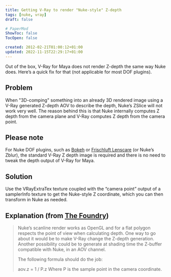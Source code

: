 ```yaml
---
title: Getting V-Ray to render "Nuke-style" Z-depth
tags: [nuke, vray]
draft: false

# PaperMod
ShowToc: false
TocOpen: false

created: 2012-02-21T01:00:12+01:00
updated: 2022-11-15T22:29:17+01:00
---
```


Out of the box, V-Ray for Maya does not render Z-depth the same way Nuke does. Here’s a quick fix for that (not applicable for most DOF plugins).



## Problem

When "3D-comping" something into an already 3D rendered image using a V-Ray generated Z-depth AOV to describe the depth, Nuke’s ZSlice will not work very well. The reason behind this is that Nuke internally computes Z depth from the camera plane and V-Ray computes Z depth from the camera point.

## Please note

For Nuke DOF plugins, such as [Bokeh](http://www.peregrinelabs.com/) or [Frischluft Lenscare](http://www.frischluft.com/lenscare/) (or Nuke’s Zblur), the standard V-Ray Z depth image is required and there is no need to tweak the depth output of V-Ray for Maya.

## Solution

Use the VRayExtraTex texture coupled with the “camera point” output of a samplerInfo texture to get the Nuke-style Z coordinate, which you can then transform in Nuke as needed.

##  Explanation (from [The Foundry](http://www.thefoundry.co.uk/))

> Nuke’s scanline render works as OpenGL and for a flat polygon respects the point of view when calculating depth. One way to go about it would be to make V-Ray change the Z-depth generation. Another possibility could be to generate at shading time the Z-buffer compatible with Nuke, in an AOV channel.
>
> The following formula should do the job:
>
> aov.z = 1 / P.z
> Where P is the sample point in the camera coordinate.
